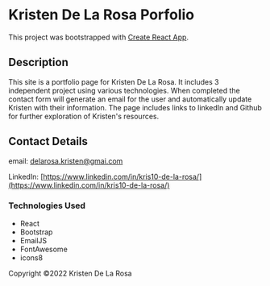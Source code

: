# Kristen De La Rosa Porfolio

This project was bootstrapped with [Create React App](https://github.com/facebook/create-react-app).

## Description
This site is a portfolio page for Kristen De La Rosa. It includes 3 independent project using various technologies. When completed the contact form will generate an email for the user and automatically update Kristen with their information. The page includes links to linkedIn and Github for further exploration of Kristen's resources.

## Contact Details

email: [delarosa.kristen@gmai.com](delarosa.kristen@gmail.com)

LinkedIn: [https://www.linkedin.com/in/kris10-de-la-rosa/](https://www.linkedin.com/in/kris10-de-la-rosa/)

### Technologies Used
* React
* Bootstrap
* EmailJS
* FontAwesome
* icons8



Copyright  ©2022 Kristen De La Rosa